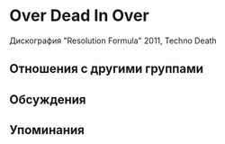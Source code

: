# Over Dead In Over

Дискография
"Resolution Formula" 2011, Techno Death

## Отношения с другими группами


## Обсуждения


## Упоминания

